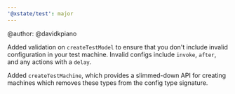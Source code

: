 ```yaml
---
'@xstate/test': major
---
```


@author: @davidkpiano

Added validation on `createTestModel` to ensure that you don't include invalid configuration in your test machine. Invalid configs include `invoke`, `after`, and any actions with a `delay`.

Added `createTestMachine`, which provides a slimmed-down API for creating machines which removes these types from the config type signature.
